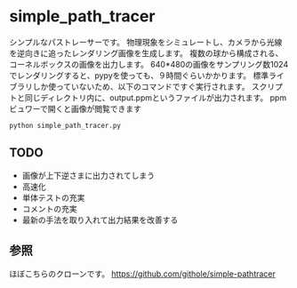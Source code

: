 # simple_path_tracer

シンプルなパストレーサーです。
物理現象をシミュレートし、カメラから光線を逆向きに追ったレンダリング画像を生成します。
複数の球から構成される、コーネルボックスの画像を出力します。
640*480の画像をサンプリング数1024でレンダリングすると、pypyを使っても、９時間ぐらいかかります。
標準ライブラリしか使っていないため、以下のコマンドですぐ実行されます。
スクリプトと同じディレクトリ内に、output.ppmというファイルが出力されます。
ppmビュワーで開くと画像が閲覧できます

```
python simple_path_tracer.py
```

## TODO

* 画像が上下逆さまに出力されてしまう
* 高速化
* 単体テストの充実
* コメントの充実
* 最新の手法を取り入れて出力結果を改善する

## 参照

ほぼこちらのクローンです。
https://github.com/githole/simple-pathtracer
